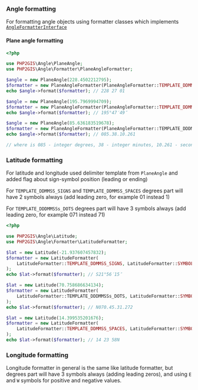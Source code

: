 ### Angle formatting

For formatting angle objects using formatter classes which implements [`AngleFormatterInterface`](../src/Angle/Formatter/AngleFormatterInterface.php)

#### Plane angle formatting

```php
<?php

use PHP2GIS\Angle\PlaneAngle;
use PHP2GIS\Angle\Formatter\PlaneAngleFormatter;

$angle = new PlaneAngle(228.4502212795);
$formatter = new PlaneAngleFormatter(PlaneAngleFormatter::TEMPLATE_DDMMSS_SPACES);
echo $angle->format($formatter); // 228 27 01

$angle = new PlaneAngle(195.7969994709);
$formatter = new PlaneAngleFormatter(PlaneAngleFormatter::TEMPLATE_DDMMSS_SIGNS); 
echo $angle->format($formatter); // 195°47′49″

$angle = new PlaneAngle(85.636183519678);
$formatter = new PlaneAngleFormatter(PlaneAngleFormatter::TEMPLATE_DDDMMSSs_DOTS); 
echo $angle->format($formatter); // 085.38.10.261

// where is 085 - integer degrees, 38 - integer minutes, 10.261 - seconds
```

### Latitude formatting

For latitude and longitude used delimiter template from `PlaneAngle` and added flag about sign-symbol position (leading or ending)

For `TEMPLATE_DDMMSS_SIGNS` and `TEMPLATE_DDMMSS_SPACES` degrees part will have 2 symbols always (add leading zero, for example 01 instead 1)

For `TEMPLATE_DDDMMSSs_DOTS` degrees part will have 3 symbols always (add leading zero, for example 071 instead 71)

```php
<?php

use PHP2GIS\Angle\Latitude;
use PHP2GIS\Angle\Formatter\LatitudeFormatter;

$lat = new Latitude(-21.937607457832);
$formatter = new LatitudeFormatter(
    LatitudeFormatter::TEMPLATE_DDMMSS_SIGNS, LatitudeFormatter::SYMBOL_LEADING
);
echo $lat->format($formatter); // S21°56′15″

$lat = new Latitude(70.758686634134);
$formatter = new LatitudeFormatter(
    LatitudeFormatter::TEMPLATE_DDDMMSSs_DOTS, LatitudeFormatter::SYMBOL_LEADING
); 
echo $lat->format($formatter); // N070.45.31.272

$lat = new Latitude(14.399535201676);
$formatter = new LatitudeFormatter(
    LatitudeFormatter::TEMPLATE_DDMMSS_SPACES, LatitudeFormatter::SYMBOL_ENDING
);
echo $lat->format($formatter); // 14 23 58N
```

### Longitude formatting

Longitude formatter in general is the same like latitude formatter, but degrees part will have 3 symbols always (adding leading zeros), and using `E` and `W` symbols for positive and negative values.
